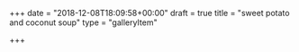 +++
date = "2018-12-08T18:09:58+00:00"
draft = true
title = "sweet potato and coconut soup"
type = "galleryItem"

+++
